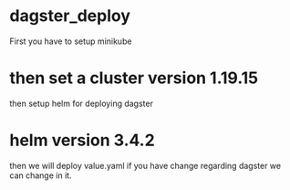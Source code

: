 # dagster_deploy

First you have to setup minikube 

# then set a cluster version 1.19.15

then setup helm for deploying dagster

# helm version 3.4.2

then we will deploy value.yaml if you have change regarding dagster we can change in it. 


